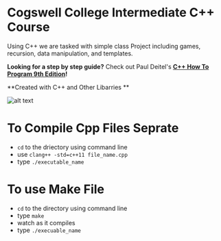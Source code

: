 # Cogswell College Intermediate C++ Course
Using C++ we are tasked with simple class Project including games, recursion, data manipulation, and templates.

**Looking for a step by step guide?** Check out Paul Deitel's **[C++ How To Program 9th Edition](https://www.amazon.com/How-Program-Early-Objects-Version/dp/0133378713)!** 

**Created with C++ and Other Libarries **

![alt text](https://images-na.ssl-images-amazon.com/images/I/41PDyGV88pL._SX363_BO1,204,203,200_.jpg)

# To Compile Cpp Files Seprate
* `cd` to the driectory using command line
* use `clang++ -std=c++11 file_name.cpp`
* type `./executable_name`

# To use Make File
* `cd` to the directory using command line
* type `make`
* watch as it compiles
* type `./execuable_name`
